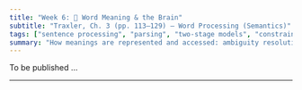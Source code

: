 ```yaml
---
title: "Week 6: 🧠 Word Meaning & the Brain"
subtitle: "Traxler, Ch. 3 (pp. 113–129) — Word Processing (Semantics)"
tags: ["sentence processing", "parsing", "two-stage models", "constraint-based models", "garden-path"]
summary: "How meanings are represented and accessed: ambiguity resolution, semantic networks, context effects, and brain signatures of meaning."
---
```



To be published ...


<!--
## 📘 Overview
When you read or hear a word like **bank**, your brain must rapidly choose the right meaning (money? river?). This week explores **how word meaning is represented and selected**, how **context** and **frequency/bias** guide **ambiguity resolution**, how meanings are linked in **semantic networks**, and what **brain measures** (like the **N400**) tell us about semantic processing. We’ll analyze ambiguous sentences, build small semantic networks, and discuss how L1/L2 experience shapes meaning access.

---

## 🎯 Learning Goals
By the end of Week 6, you should be able to:

- Distinguish **homonymy** vs **polysemy** and explain why it matters for processing.
- Describe how **frequency/bias** and **context** influence **lexical ambiguity resolution**.
- Explain core ideas of **semantic network** organization (feature overlap, associative links).
- Interpret classic **priming** and **N400** findings as evidence for semantic activation.
- Apply these ideas to analyze ambiguous sentences in English and compare with Chinese.

---

## 📖 Required Reading
- **Traxler (1st ed.), Chapter 3, pp. 113–129** — *Word Processing* (meaning and semantic access).

---

## 🔑 Key Concepts & Mini-Explanations

### 🧭 Homonymy vs. Polysemy
- **Homonymy**: *bank* (money) vs *bank* (river) — **unrelated** meanings share form.  
- **Polysemy**: *paper* (material / newspaper / article) — **related** senses share a core concept.  
- **Processing note**: Polysemous words often show **processing advantages** (shared core features), while homonyms rely more on **context** to select the right entry.

### 🎯 Ambiguity Resolution
- **Meaning dominance (bias)**: Common senses (e.g., *bank–money*) are selected more quickly than rare senses (*bank–river*) unless **strong context** flips the bias.  
- **Context timing**: **Early** supportive context can pre-activate the appropriate meaning; **late** context forces re-interpretation (slower, more errors).  
- **Subordinate-bias effect**: Rare meanings need **clear cues**; without them, readers/listeners default to dominant senses.

### 🌐 Semantic Networks & Features
- Words are linked by **category** (CAT–DOG), **association** (BREAD–BUTTER), and **shared features** (BIRD–BAT: wings/flies).  
- **Spreading activation**: Seeing *doctor* partially activates *nurse*, speeding recognition (**semantic priming**).  
- **Feature verification**: True-feature decisions (e.g., “A robin has wings”) are faster than less typical ones (“A penguin has wings”).

### 🧠 Brain Signatures of Meaning
- **N400** (ERP component): larger (more negative) around ~400 ms for **semantic mismatches** (e.g., “He spread the warm bread with **socks**”).  
- **Context reduces N400**: predictable words elicit **smaller** N400s; unrelated or anomalous words elicit **larger** ones.  
- **Regions** (big picture): temporal-parietal areas (e.g., **posterior temporal**, **angular gyrus**) often implicated in semantic integration; **anterior temporal** supports conceptual combination.

### 🧩 L1–L2 & Cross-Linguistic Notes
- **Chinese homophones** (音同形不同) can increase ambiguity; characters disambiguate in writing.  
- **English polysemy** (e.g., metaphorical extensions) may require more context for L2 learners.  
- Strategy: attend to **local cues** (adjacent words) and **global topic** to bias the right sense.

---

## 📝 Pre-Class Activities
1. **Read** pp. 113–129 and list **three ambiguous words** you encountered (mark **dominant** vs **subordinate** meanings).  
2. **Mini network**: Choose one target (e.g., *head*) and draw **8 connected nodes** (category, parts, uses, metaphors).  
3. **Quick sentences**: Write two short contexts for *bank* that **unambiguously** force each meaning (money vs river).

---

## 💬 In-Class Activities

### 1) Ambiguity Lab: Dominant vs Subordinate (15 min)
- **Pairs**: Classify 12 sentences by intended sense (homonymy set: *bank, bark, bat, match*).  
- **Task**: Decide if context is **strong/weak**, and whether a dominant or subordinate sense is selected.  
- **Predict**: Which will take longer to understand? (Subordinate with weak context).

**Sample set**  
1. *The hikers sat on the bank and watched the fish.*  
2. *I deposited my paycheck at the bank after class.*  
3. *The guard saw a bat fly out of the cave.*  
4. *The batter held the bat tightly and swung.*  
5. *The dog’s bark echoed across the yard.*  
6. *The pine’s bark protects it from insects.*  
7. *We lit the match and the candle flickered.*  
8. *It was a perfect match between the two finalists.*

### 2) Context Strength Challenge (12 min)
- **Groups of 3–4**: Rewrite **two** weak-context items to **strongly bias** the subordinate sense (e.g., *bank–river*).  
- **Share** and **vote**: Which context makes the subordinate sense most obvious?

### 3) Semantic Network Sprint (12 min)
- **Teams** build a network for **one target** (e.g., *head*, *light*, *spring*).  
- Include: **category**, **parts**, **actions**, **associations**, **metaphors**.  
- Add **three edges** that explain likely **priming** routes (why would A speed B?).

### 4) N400 Thought Experiment (8 min)
- **Pairs**: For each sentence stem, choose a **predictable**, **related-but-odd**, and **anomalous** completion.  
- **Predict** N400 size (small ↔ large) and justify.

**Stems**  
- *She stirred her coffee with a…*  
- *After the marathon, he drank a bottle of…*  
- *They decorated the cake with…*

### 5) Whole-Class Discussion (8 min)
- Why is **polysemy** often easier than **homonymy**?  
- When does **context** arrive too late to prevent confusion?  
- L2 angle: Which cues do you rely on first in English?

---

## 🔁 Post-Class Review
- **One-pager**: Explain the **subordinate-bias effect** with one example from class and one you found yourself.  
- **Network tidy-up**: Redraw your semantic network more clearly (show **strong vs weak** links).  
- **Reflection (100–120 words)**: Describe a moment when context **rescued** you from a wrong meaning.

---

## 🏠 Homework
- **Textbook “Test Yourself”** (Ch. 3, pp. 113–129): items on ambiguity and semantic access.  
- **Short write-up (≈150–200 words)**: Compare **homonymy vs polysemy** using two words from class; predict differences in processing and N400 patterns.  
- **Optional mini-priming**: Create 6 prime–target pairs (2 semantic, 2 associative, 2 unrelated). Ask a friend to read targets after primes; collect subjective “fast/slow” ratings and summarize.

---

## 🧩 Self-Check Questions

**Q1.** What’s the difference between **homonymy** and **polysemy** for processing?  -->
<!--*A:* Homonyms have **unrelated** meanings that compete until context resolves them; polysemous senses share features and often show **processing advantages**.*-->
<!--
**Q2.** What is the **subordinate-bias effect**?  -->
<!--*A:* Readers default to the **dominant** meaning unless strong context cues support the **subordinate** meaning, which otherwise is slower/harder to select.*-->
<!--
**Q3.** How do **semantic networks** explain priming?  -->
<!--*A:* Activation spreads along **meaningful links**, so related targets are recognized **faster** than unrelated ones.*-->
<!--
**Q4.** What does the **N400** index?  -->
<!--*A:* The ease/difficulty of **semantic integration**; **larger** for unexpected or anomalous words, **smaller** for predictable ones.*-->
<!--
**Q5.** Why might Chinese–English bilinguals experience more ambiguity for **homophones**? --> 
<!--*A:* High homophone density in Chinese increases potential mappings; English requires **context** and **topic** to constrain selection quickly.*-->

---
<!--
## 🧰 Key Terms
**Homonymy**, **Polysemy**, **Dominant/Subordinate meaning**, **Context strength**, **Semantic priming**, **Associative links**, **Feature overlap**, **Spreading activation**, **N400**, **Semantic integration**, **Anterior temporal lobe**, **Angular gyrus**.

---

## 🌐 Optional Resources
- Short explainers on **N400** and semantic priming (intro videos/articles).  
- Interactive tools for building **semantic networks** (mind-mapping apps).  
- Corpora or frequency lists to check **dominant meanings** in context.

---

### ✅ How to use these notes
- **Before class:** read and prepare your ambiguous word list + contexts.  
- **During class:** push for **strong contextual cues** and justify your choices.  
- **After class:** refine your network and relate it to **priming** and **N400** predictions.

-->











<!--
## 🧩 Overview

This week we begin exploring **sentence processing**—how we comprehend sentences in real time. You'll learn about **parsing**, **garden-path sentences**, and the strategies readers and listeners use to interpret ambiguous structures. We'll also examine how researchers study these processes using reaction times and eye-tracking.

-->

<!-- 
## 📘 Core Topics

- The challenge of **incremental parsing**
- Temporary ambiguity and **garden-path effects**
- Two-stage parsing models:
  - **Syntax-first approach**
  - **Constraint-based approach**
- Empirical methods in sentence processing

---

## ❓ Guiding Questions

- What strategies do we use to parse sentences as we read or listen?
- Why do some sentences lead us down the wrong path?
- How does the brain decide between multiple syntactic interpretations?
- What evidence supports the idea that meaning and context influence parsing?

---

## 🔍 Key Concepts

### Garden-Path Sentences
- Sentences that start off seeming to mean one thing but end up meaning another.
- Example:  
  *“The horse raced past the barn fell.”*  
  Initially misparsed due to temporary ambiguity.

### Parsing Models

#### Syntax-First (Two-Stage) Model
- Proposed by **Frazier & Rayner (1982)**.
- Initial parsing is based solely on syntactic structure.
- Semantics and context are used **only afterward** to revise incorrect parses.

#### Constraint-Based Models
- Parsing is influenced from the start by **multiple sources** of information: syntax, semantics, frequency, and context.
- Considers **probabilistic cues** and parallel representations.

### Empirical Evidence
- Eye-tracking and self-paced reading show increased processing time at disambiguation points in garden-path sentences.
- The more unexpected a structure is, the more reanalysis is needed.

---

## 🧠 Before Class

### 1. Pre-Reading Prompt  
Read these two sentences:
- *“The old man the boats.”*
- *“While the man hunted the deer ran into the woods.”*

Try to explain why they are difficult to understand at first.

### 2. Think About
- What strategies do you use when a sentence doesn't make sense immediately?
- Can you think of a time when you misunderstood someone due to how they phrased something?

---

## 🏫 In-Class Activities

### 🧪 Garden-Path Sentence Game
- Identify and fix misparsed garden-path sentences in groups.
- Use provided sentence strips with ambiguities to test each other.

### 🔍 Parsing Strategy Debate
- Split into two teams:
  - One defends the **syntax-first** view.
  - One supports the **constraint-based** approach.
- Use examples from the textbook to support your case.

### 🧠 Parsing Demo
- Read aloud ambiguous sentences.
- Students press a key or raise hands when they feel confusion or reanalysis is needed.
- Discuss what made certain parts harder to process.

---

## 📝 After Class

### 1. Review Questions
- What is the difference between a syntax-first and a constraint-based model?
- Why do garden-path sentences confuse us?
- What kinds of information (besides syntax) help us parse sentences in real time?

### 2. Practice Task
Write two of your own garden-path sentences. Try to trick a friend! Then explain where the ambiguity lies and how it resolves.

---

## 🎯 Additional Resources

- 📺 [Garden-Path Sentences Explained – AsapSCIENCE](https://www.youtube.com/watch?v=8QyVZrV3d3g) *(3-min video)*
- 🎧 *Lingthusiasm Podcast*, Ep. 30: “Why do we garden-path ourselves?”
- 📖 Supplement (optional):  
  Frazier, L. (1987). “Syntactic processing: Evidence from Dutch.” *Natural Language and Linguistic Theory*.

---

## 🧠 Summary

> Sentence processing is rapid, incremental, and sometimes error-prone. The brain uses different strategies—some focused on syntactic structure, others more holistic—to interpret sentence meaning as it unfolds. Garden-path effects reveal the dynamic nature of parsing and the influence of context.
-->



<!--
## 📘 Overview

When we read or hear a sentence, our brain rapidly organizes words into grammatical structure—a process known as **parsing**. This week introduces the classic models of how parsing works, explores **garden-path sentences**, and compares **modular (two-stage)** and **interactive (constraint-based)** approaches. We also discuss how frequency, semantics, prosody, and visual context guide real-time sentence comprehension.

---

## 🧠 Core Concepts

### What Is Parsing?

- Parsing is the **unconscious process** of assigning **syntactic structure** to incoming linguistic input.
- The parser must resolve **temporary ambiguities** and do so **incrementally**—word by word.

---

### Garden-Path Sentences

- Ambiguities lead to **misanalysis** during parsing:
  > “The horse raced past the barn fell.”  
- Requires **reanalysis**, which increases processing time.

---

### Two-Stage Models (Modular Parsing)

| Feature | Description |
|---------|-------------|
| **Syntax-first** | Parsing is guided by grammatical structure alone, before semantics or context intervene. |
| **Minimal Attachment** | Choose the parse with **fewest nodes** (simplest structure). |
| **Late Closure** | Attach new words to the **current phrase** if possible. |
| **Serial** | Only one parse is pursued at a time. Reanalysis happens when it fails. |

- Empirical support: eye-tracking shows longer fixations when initial parse fails.

---

### Constraint-Based Models (Interactive Parsing)

| Feature | Description |
|---------|-------------|
| **Multiple constraints** | Parsing is influenced by **syntax, semantics, frequency, discourse**, etc. |
| **Parallel processing** | Multiple interpretations are considered simultaneously. |
| **Probabilistic** | Readers/listeners evaluate likelihoods based on prior experience. |

- Supported by studies showing that **frequency** of verb argument structure, **story context**, and **visual scenes** can affect initial parse:contentReference[oaicite:0]{index=0}.

---

### Key Influences on Parsing

| Factor | Effect |
|--------|--------|
| **Story Context** | Helps disambiguate otherwise ambiguous sentences |
| **Verb Subcategorization Frequency** | Frequent syntactic frames are preferred |
| **Prosody** | Intonation affects syntactic grouping in spoken language |
| **Semantic Plausibility** | Meaning constraints bias interpretation |
| **Visual Context** | Real-world scenes affect syntactic interpretation (e.g., Tanenhaus et al.)

---

## 📚 Reading

- Traxler (2012), Chapter 4: *Sentence Processing* (pp. 141–166)

---

## 🏷️ Key Terms

| Term | Definition |
|------|------------|
| **Parsing** | The process of assigning syntactic structure during comprehension |
| **Garden-path Sentence** | A sentence that leads the reader to an incorrect parse |
| **Minimal Attachment** | Preference for syntactic structures with fewer nodes |
| **Late Closure** | Tendency to attach new information to the current clause |
| **Constraint-Based Parsing** | Parsing model that uses multiple sources of information simultaneously |

---

## 🧪 Examples & In-Class Activities

### 🧩 Garden-Path Sentence Game

- Present sentences like:
  > “The old man the boats.”
  > “The man whistling tunes pianos.”
- Ask students to find the ambiguity and reparse them.

### 📈 Minimal Attachment Exercise

- Students diagram sentence structures with different parses.
- Predict which one the parser would favor using two-stage rules.

### 🎬 Constraint-Based Video Clip

- Show short clips where context affects sentence interpretation.
- Relate to visual world paradigm (e.g., eye movements during parsing).

### 🔁 Reanalysis Reaction Task

- Read ambiguous sentences and note when rereading is necessary.
- Connect delays to eye-tracking evidence in parsing studies.

---

## ❓ Self-Check Questions

1. What is the difference between two-stage and constraint-based parsing models?
2. How do minimal attachment and late closure guide initial parsing?
3. What types of evidence support interactive, constraint-based parsing?
4. What makes garden-path sentences difficult to understand?
5. How do frequency and context influence syntactic ambiguity resolution?

---

## 🧩 Practice Prompt (Adapted)

> Choose one of the following sentences and explain why it is hard to parse:  
> “The cotton clothing is made of grows in Mississippi.”  
> What parsing strategy might the brain use first?  
> How would a constraint-based model help resolve it?

-->

